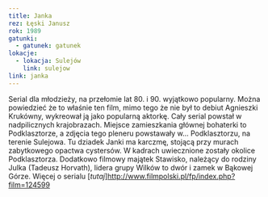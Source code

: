 ```yaml
---
title: Janka
rez: Łęski Janusz
rok: 1989
gatunki: 
  - gatunek: gatunek
lokacje:
  - lokacja: Sulejów
    link: sulejow
link: janka
---
```

Serial dla młodzieży, na przełomie lat 80. i 90. wyjątkowo popularny. Można powiedzieć że to właśnie ten film, mimo tego że nie był to debiut Agnieszki Krukówny, wykreował ją jako popularną aktorkę. 
Cały serial powstał w nadpilicznych krajobrazach. Miejsce zamieszkania głównej bohaterki to Podklasztorze, a zdjęcia tego pleneru powstawały w... Podklasztorzu, na terenie Sulejowa. Tu dziadek Janki ma karczmę, stojącą przy murach zabytkowego opactwa cystersów. W kadrach uwiecznione zostały okolice Podklasztorza. Dodatkowo filmowy majątek Stawisko, należący do rodziny Julka (Tadeusz Horvath), lidera grupy Wilków to dwór i zamek w Bąkowej Górze.
Więcej o serialu [*tutaj*]http://www.filmpolski.pl/fp/index.php?film=124599
